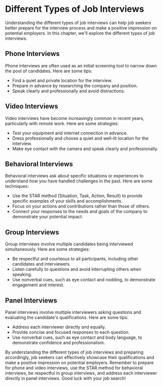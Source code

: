 Different Types of Job Interviews
=================================================================================

Understanding the different types of job interviews can help job seekers better prepare for the interview process and make a positive impression on potential employers. In this chapter, we'll explore the different types of job interviews.

Phone Interviews
----------------

Phone interviews are often used as an initial screening tool to narrow down the pool of candidates. Here are some tips:

* Find a quiet and private location for the interview.
* Prepare in advance by researching the company and position.
* Speak clearly and professionally and avoid distractions.

Video Interviews
----------------

Video interviews have become increasingly common in recent years, particularly with remote work. Here are some strategies:

* Test your equipment and internet connection in advance.
* Dress professionally and choose a quiet and well-lit location for the interview.
* Make eye contact with the camera and speak clearly and professionally.

Behavioral Interviews
---------------------

Behavioral interviews ask about specific situations or experiences to understand how you have handled challenges in the past. Here are some techniques:

* Use the STAR method (Situation, Task, Action, Result) to provide specific examples of your skills and accomplishments.
* Focus on your actions and contributions rather than those of others.
* Connect your responses to the needs and goals of the company to demonstrate your potential impact.

Group Interviews
----------------

Group interviews involve multiple candidates being interviewed simultaneously. Here are some strategies:

* Be respectful and courteous to all participants, including other candidates and interviewers.
* Listen carefully to questions and avoid interrupting others when speaking.
* Use nonverbal cues, such as eye contact and nodding, to demonstrate engagement and interest.

Panel Interviews
----------------

Panel interviews involve multiple interviewers asking questions and evaluating the candidate's qualifications. Here are some tips:

* Address each interviewer directly and equally.
* Provide concise and focused responses to each question.
* Use nonverbal cues, such as eye contact and body language, to demonstrate confidence and professionalism.

By understanding the different types of job interviews and preparing accordingly, job seekers can effectively showcase their qualifications and make a positive impression on potential employers. Remember to prepare for phone and video interviews, use the STAR method for behavioral interviews, be respectful in group interviews, and address each interviewer directly in panel interviews. Good luck with your job search!
